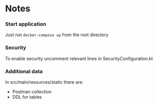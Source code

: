 # Notes

### Start application
Just run <code>docker-compose up</code> from the root directory

### Security
To enable security uncomment relevant lines in SecurityConfiguration.kt

### Additional data
In src/main/resources/static there are:
* Postman collection
* DDL for tables
